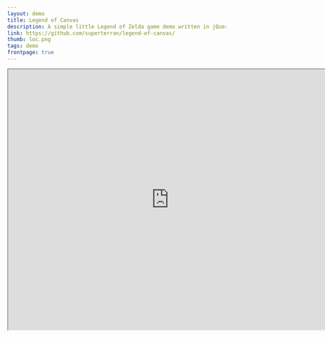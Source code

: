 ```yaml
---
layout: demo
title: Legend of Canvas
description: A simple little Legend of Zelda game demo written in jQuery/Canvas. Use WASD to Navigate
link: https://github.com/superterran/legend-of-canvas/
thumb: loc.png
tags: demo
frontpage: true
---
```


<iframe src="https://rawgit.com/superterran/legend-of-canvas/master/index.html" class="showcase" style="width: 740px; height: 600px;"></iframe>
